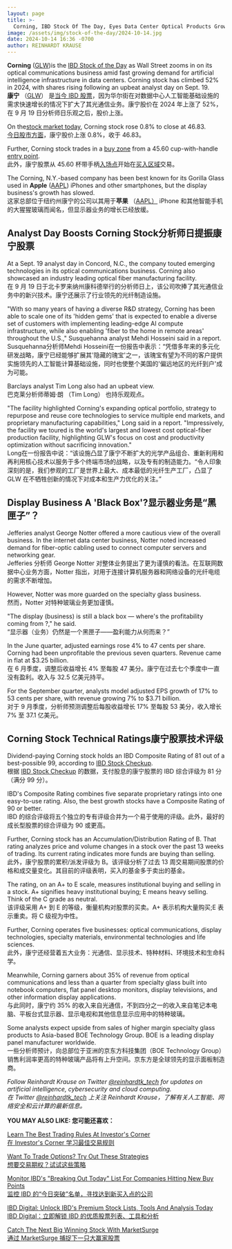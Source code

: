 ```yaml
---
layout: page
title: >-
  Corning, IBD Stock Of The Day, Eyes Data Center Optical Products Growth	康宁，IBD 今日最佳股票，关注数据中心光学产品的增长
image: /assets/img/stock-of-the-day/2024-10-14.jpg
date: 2024-10-14 16:36 -0700
author: REINHARDT KRAUSE
---
```







**Corning** ([GLW](https://research.investors.com/quote.aspx?symbol=GLW))is the [IBD Stock of the Day](https://www.investors.com/research/ibd-stock-of-the-day/) as Wall Street zooms in on its optical communications business amid fast growing demand for artificial intelligence infrastructure in data centers. Corning stock has climbed 52% in 2024, with shares rising following an upbeat analyst day on Sept. 19.  
**康宁** （[GLW](https://research.investors.com/quote.aspx?symbol=GLW)） 是[当今 IBD 股票](https://www.investors.com/research/ibd-stock-of-the-day/)，因为华尔街在对数据中心人工智能基础设施的需求快速增长的情况下扩大了其光通信业务。康宁股价在 2024 年上涨了 52%，在 9 月 19 日分析师日乐观之后，股价上涨。




On the[stock market today](https://www.investors.com/news/stock-market-today-stock-market-news/?), Corning stock rose 0.8% to close at 46.83.  
[今日股市方面](https://www.investors.com/news/stock-market-today-stock-market-news/?)，康宁股价上涨 0.8%，收于 46.83。


Further, Corning stock trades in a [buy zone](https://www.investors.com/how-to-invest/investors-corner/buy-zone-gives-investors-chance-to-buy-top-stocks-beyond-breakout/) from a 45.60 cup-with-handle [entry point](https://www.investors.com/how-to-invest/investors-corner/the-best-stocks-have-crystal-clear-buy-points-heres-how-to-identify-them/).  
此外，康宁股票从 45.60 杯带手柄[入场点](https://www.investors.com/how-to-invest/investors-corner/the-best-stocks-have-crystal-clear-buy-points-heres-how-to-identify-them/)开始在[买入区域](https://www.investors.com/how-to-invest/investors-corner/buy-zone-gives-investors-chance-to-buy-top-stocks-beyond-breakout/)交易。


The Corning, N.Y.-based company has been best known for its Gorilla Glass used in **Apple** ([AAPL](https://research.investors.com/quote.aspx?symbol=AAPL)) iPhones and other smartphones, but the display business's growth has slowed.  
这家总部位于纽约州康宁的公司以其用于**苹果** （[AAPL）](https://research.investors.com/quote.aspx?symbol=AAPL) iPhone 和其他智能手机的大猩猩玻璃而闻名，但显示器业务的增长已经放缓。


Analyst Day Boosts Corning Stock分析师日提振康宁股票
------------------------------------------


At a Sept. 19 analyst day in Concord, N.C., the company touted emerging technologies in its optical communications business. Corning also showcased an industry leading optical fiber manufacturing facility.  
在 9 月 19 日于北卡罗来纳州康科德举行的分析师日上，该公司吹捧了其光通信业务中的新兴技术。康宁还展示了行业领先的光纤制造设施。


"With so many years of having a diverse R&D strategy, Corning has been able to scale one of its 'hidden gems' that is expected to enable a diverse set of customers with implementing leading-edge AI compute infrastructure, while also enabling 'fiber to the home in remote areas' throughout the U.S.," Susquehanna analyst Mehdi Hosseini said in a report.  
Susquehanna分析师Mehdi Hosseini在一份报告中表示：“凭借多年来的多元化研发战略，康宁已经能够扩展其'隐藏的瑰宝'之一，该瑰宝有望为不同的客户提供实施领先的人工智能计算基础设施，同时也使整个美国的'偏远地区的光纤到户'成为可能。


Barclays analyst Tim Long also had an upbeat view.  
巴克莱分析师蒂姆·朗 （Tim Long） 也持乐观观点。


"The facility highlighted Corning's expanding optical portfolio, strategy to repurpose and reuse core technologies to service multiple end markets, and proprietary manufacturing capabilities," Long said in a report. "Impressively, the facility we toured is the world's largest and lowest cost optical-fiber production facility, highlighting GLW's focus on cost and productivity optimization without sacrificing innovation."  
Long在一份报告中说：“该设施凸显了康宁不断扩大的光学产品组合、重新利用和再利用核心技术以服务于多个终端市场的战略，以及专有的制造能力。“令人印象深刻的是，我们参观的工厂是世界上最大、成本最低的光纤生产工厂，凸显了 GLW 在不牺牲创新的情况下对成本和生产力优化的关注。”


Display Business A 'Black Box'?显示器业务是“黑匣子”？
-------------------------------------------


Jefferies analyst George Notter offered a more cautious view of the overall business. In the internet data center business, Notter noted increased demand for fiber-optic cabling used to connect computer servers and networking gear.  
Jefferies 分析师 George Notter 对整体业务提出了更为谨慎的看法。在互联网数据中心业务方面，Notter 指出，对用于连接计算机服务器和网络设备的光纤电缆的需求不断增加。


However, Notter was more guarded on the specialty glass business.  
然而，Notter 对特种玻璃业务更加谨慎。


"The display (business) is still a black box — where's the profitability coming from ?," he said.  
“显示器（业务）仍然是一个黑匣子——盈利能力从何而来？”


In the June quarter, adjusted earnings rose 4% to 47 cents per share. Corning had been unprofitable the previous seven quarters. Revenue came in flat at $3.25 billion.  
在 6 月季度，调整后收益增长 4% 至每股 47 美分。康宁在过去七个季度中一直没有盈利。收入与 32.5 亿美元持平。


For the September quarter, analysts model adjusted EPS growth of 17% to 53 cents per share, with revenue growing 7% to $3.71 billion.  
对于 9 月季度，分析师预测调整后每股收益增长 17% 至每股 53 美分，收入增长 7% 至 37.1 亿美元。


Corning Stock Technical Ratings康宁股票技术评级
---------------------------------------


Dividend-paying Corning stock holds an IBD Composite Rating of 81 out of a best-possible 99, according to [IBD Stock Checkup](https://research.investors.com/stock-checkup/nyse-corning-glw.aspx).  
根据 [IBD Stock Checkup](https://research.investors.com/stock-checkup/nyse-corning-glw.aspx) 的数据，支付股息的康宁股票的 IBD 综合评级为 81 分（满分 99 分）。


IBD's Composite Rating combines five separate proprietary ratings into one easy-to-use rating. Also, the best growth stocks have a Composite Rating of 90 or better.  
IBD 的综合评级将五个独立的专有评级合并为一个易于使用的评级。此外，最好的成长型股票的综合评级为 90 或更高。


Further, Corning stock has an Accumulation/Distribution Rating of B. That rating analyzes price and volume changes in a stock over the past 13 weeks of trading. Its current rating indicates more funds are buying than selling.  
此外，康宁股票的累积/派发评级为 B。该评级分析了过去 13 周交易期间股票的价格和成交量变化。其目前的评级表明，买入的基金多于卖出的基金。


The rating, on an A+ to E scale, measures institutional buying and selling in a stock. A+ signifies heavy institutional buying; E means heavy selling. Think of the C grade as neutral.  
该评级采用 A+ 到 E 的等级，衡量机构对股票的买卖。A+ 表示机构大量购买;E 表示重卖。将 C 级视为中性。


Further, Corning operates five businesses: optical communications, display technologies, specialty materials, environmental technologies and life sciences.  
此外，康宁还经营着五大业务：光通信、显示技术、特种材料、环境技术和生命科学。


Meanwhile, Corning garners about 35% of revenue from optical communications and less than a quarter from specialty glass built into notebook computers, flat panel desktop monitors, display televisions, and other information display applications.  
与此同时，康宁约 35% 的收入来自光通信，不到四分之一的收入来自笔记本电脑、平板台式显示器、显示电视和其他信息显示应用中的特种玻璃。


Some analysts expect upside from sales of higher margin specialty glass products to Asia-based BOE Technology Group. BOE is a leading display panel manufacturer worldwide.  
一些分析师预计，向总部位于亚洲的京东方科技集团（BOE Technology Group）销售利润率更高的特种玻璃产品将有上升空间。京东方是全球领先的显示面板制造商。





*Follow Reinhardt Krause on Twitter [@reinhardtk\_tech](https://twitter.com/reinhardtk_tech) for updates on artificial intelligence, cybersecurity and cloud computing.  
在 Twitter [@reinhardtk\_tech](https://twitter.com/reinhardtk_tech) 上关注 Reinhardt Krause，了解有关人工智能、网络安全和云计算的最新信息。*


**YOU MAY ALSO LIKE: 您可能还喜欢：**


[Learn The Best Trading Rules At Investor's Corner  
在 Investor's Corner 学习最佳交易规则](https://www.investors.com/category/how-to-invest/investors-corner/)


[Want To Trade Options? Try Out These Strategies  
想要交易期权？试试这些策略](https://www.investors.com/ibd-videos/videos/want-to-trade-options-here-are-the-basics-to-get-you-started)


[Monitor IBD's "Breaking Out Today" List For Companies Hitting New Buy Points  
监控 IBD 的“今日突破”名单，寻找达到新买入点的公司](https://www.investors.com/ibd-indexes/ibd-breakout-stocks-index/)


[IBD Digital: Unlock IBD's Premium Stock Lists, Tools And Analysis Today  
IBD Digital：立即解锁 IBD 的优质股票列表、工具和分析](https://www.investors.com/product/ibd-digital/?artProdLink=IBD_Digital)


[Catch The Next Big Winning Stock With MarketSurge  
通过 MarketSurge 捕捉下一只大赢家股票](https://www.investors.com/product/marketsmith/?artProdLink=MarketSmith)










